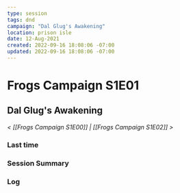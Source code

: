 ```yaml
---
type: session
tags: dnd
campaign: "Dal Glug's Awakening"
location: prison isle
date: 12-Aug-2021
created: 2022-09-16 18:08:06 -07:00
updated: 2022-09-16 18:08:06 -07:00
---
```

# Frogs Campaign S1E01
## **Dal Glug's Awakening**
*< [[Frogs Campaign S1E00]] | [[Frogs Campaign S1E02]] >*

### Last time


### Session Summary


### Log

